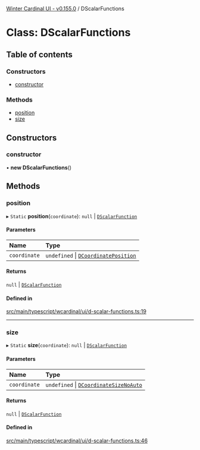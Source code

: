 [Winter Cardinal UI - v0.155.0](../index.md) / DScalarFunctions

# Class: DScalarFunctions

## Table of contents

### Constructors

- [constructor](DScalarFunctions.md#constructor)

### Methods

- [position](DScalarFunctions.md#position)
- [size](DScalarFunctions.md#size)

## Constructors

### constructor

• **new DScalarFunctions**()

## Methods

### position

▸ `Static` **position**(`coordinate`): ``null`` \| [`DScalarFunction`](../index.md#dscalarfunction)

#### Parameters

| Name | Type |
| :------ | :------ |
| `coordinate` | `undefined` \| [`DCoordinatePosition`](../index.md#dcoordinateposition) |

#### Returns

``null`` \| [`DScalarFunction`](../index.md#dscalarfunction)

#### Defined in

[src/main/typescript/wcardinal/ui/d-scalar-functions.ts:19](https://github.com/winter-cardinal/winter-cardinal-ui/blob/v0.155.0/src/main/typescript/wcardinal/ui/d-scalar-functions.ts#L19)

___

### size

▸ `Static` **size**(`coordinate`): ``null`` \| [`DScalarFunction`](../index.md#dscalarfunction)

#### Parameters

| Name | Type |
| :------ | :------ |
| `coordinate` | `undefined` \| [`DCoordinateSizeNoAuto`](../index.md#dcoordinatesizenoauto) |

#### Returns

``null`` \| [`DScalarFunction`](../index.md#dscalarfunction)

#### Defined in

[src/main/typescript/wcardinal/ui/d-scalar-functions.ts:46](https://github.com/winter-cardinal/winter-cardinal-ui/blob/v0.155.0/src/main/typescript/wcardinal/ui/d-scalar-functions.ts#L46)
